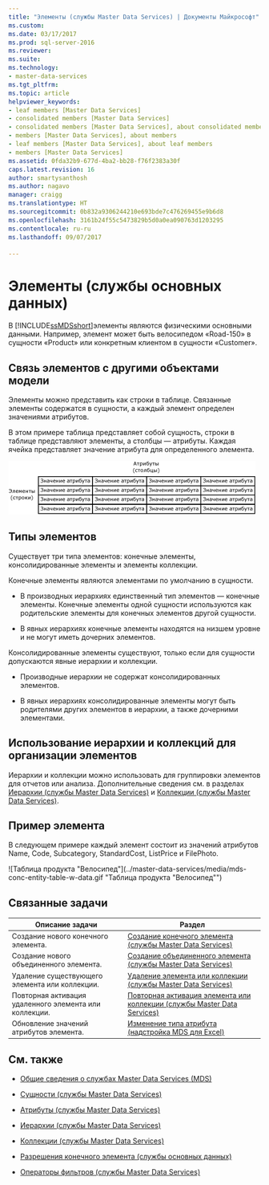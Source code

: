 ```yaml
---
title: "Элементы (службы Master Data Services) | Документы Майкрософт"
ms.custom: 
ms.date: 03/17/2017
ms.prod: sql-server-2016
ms.reviewer: 
ms.suite: 
ms.technology:
- master-data-services
ms.tgt_pltfrm: 
ms.topic: article
helpviewer_keywords:
- leaf members [Master Data Services]
- consolidated members [Master Data Services]
- consolidated members [Master Data Services], about consolidated members
- members [Master Data Services], about members
- leaf members [Master Data Services], about leaf members
- members [Master Data Services]
ms.assetid: 0fda32b9-677d-4ba2-bb28-f76f2383a30f
caps.latest.revision: 16
author: smartysanthosh
ms.author: nagavo
manager: craigg
ms.translationtype: HT
ms.sourcegitcommit: 0b832a9306244210e693bde7c476269455e9b6d8
ms.openlocfilehash: 3161b24f55c5473829b5d0a0ea090763d1203295
ms.contentlocale: ru-ru
ms.lasthandoff: 09/07/2017

---
```

# <a name="members-master-data-services"></a>Элементы (службы основных данных)
  В [!INCLUDE[ssMDSshort](../includes/ssmdsshort-md.md)]элементы являются физическими основными данными. Например, элемент может быть велосипедом «Road-150» в сущности «Product» или конкретным клиентом в сущности «Customer».  
  
## <a name="how-members-relate-to-other-model-objects"></a>Связь элементов с другими объектами модели  
 Элементы можно представить как строки в таблице. Связанные элементы содержатся в сущности, а каждый элемент определен значениями атрибутов.  
  
 В этом примере таблица представляет собой сущность, строки в таблице представляют элементы, а столбцы — атрибуты. Каждая ячейка представляет значение атрибута для определенного элемента.  
  
 ![Сущность служб Master Data Services, представленная в виде таблицы](../master-data-services/media/mds-conc-entity-table.gif "Сущность служб Master Data Services, представленная в виде таблицы")  
  
## <a name="member-types"></a>Типы элементов  
 Существует три типа элементов: конечные элементы, консолидированные элементы и элементы коллекции.  
  
 Конечные элементы являются элементами по умолчанию в сущности.  
  
-   В производных иерархиях единственный тип элементов — конечные элементы. Конечные элементы одной сущности используются как родительские элементы для конечных элементов другой сущности.  
  
-   В явных иерархиях конечные элементы находятся на низшем уровне и не могут иметь дочерних элементов.  
  
 Консолидированные элементы существуют, только если для сущности допускаются явные иерархии и коллекции.  
  
-   Производные иерархии не содержат консолидированных элементов.  
  
-   В явных иерархиях консолидированные элементы могут быть родителями других элементов в иерархии, а также дочерними элементами.  
  
## <a name="use-hierarchies-and-collections-to-organize-members"></a>Использование иерархии и коллекций для организации элементов  
 Иерархии и коллекции можно использовать для группировки элементов для отчетов или анализа. Дополнительные сведения см. в разделах [Иерархии (службы Master Data Services)](../master-data-services/hierarchies-master-data-services.md) и [Коллекции (службы Master Data Services)](../master-data-services/collections-master-data-services.md).  
  
## <a name="member-example"></a>Пример элемента  
 В следующем примере каждый элемент состоит из значений атрибутов Name, Code, Subcategory, StandardCost, ListPrice и FilePhoto.  
  
 ![Таблица продукта "Велосипед"](../master-data-services/media/mds-conc-entity-table-w-data.gif "Таблица продукта "Велосипед"")  
  
## <a name="related-tasks"></a>Связанные задачи  
  
|Описание задачи|Раздел|  
|----------------------|-----------|  
|Создание нового конечного элемента.|[Создание конечного элемента (службы Master Data Services)](../master-data-services/create-a-leaf-member-master-data-services.md)|  
|Создание нового объединенного элемента.|[Создание объединенного элемента (службы Master Data Services)](../master-data-services/create-a-consolidated-member-master-data-services.md)|  
|Удаление существующего элемента или коллекции.|[Удаление элемента или коллекции (службы Master Data Services)](../master-data-services/delete-a-member-or-collection-master-data-services.md)|  
|Повторная активация удаленного элемента или коллекции.|[Повторная активация элемента или коллекции (службы Master Data Services)](../master-data-services/reactivate-a-member-or-collection-master-data-services.md)|  
|Обновление значений атрибутов элемента.|[Изменение типа атрибута (надстройка MDS для Excel)](../master-data-services/microsoft-excel-add-in/change-the-attribute-type-mds-add-in-for-excel.md)|  

  
## <a name="related-content"></a>См. также  
  
-   [Общие сведения о службах Master Data Services (MDS)](../master-data-services/master-data-services-overview-mds.md)  
  
-   [Сущности (службы Master Data Services)](../master-data-services/entities-master-data-services.md)  
  
-   [Атрибуты (службы Master Data Services)](../master-data-services/attributes-master-data-services.md)  
  
-   [Иерархии (службы Master Data Services)](../master-data-services/hierarchies-master-data-services.md)  
  
-   [Коллекции (службы Master Data Services)](../master-data-services/collections-master-data-services.md)  
  
-   [Разрешения конечного элемента (службы основных данных)](../master-data-services/leaf-permissions-master-data-services.md)  
  
 
-   [Операторы фильтров (службы Master Data Services)](../master-data-services/filter-operators-master-data-services.md)  
  
  
